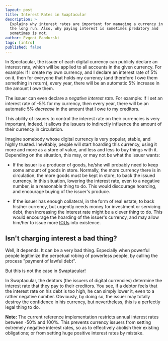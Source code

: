 ```yaml
---
layout: post
title: Interest Rates in Swaptacular
description: >
  Explains why interest rates are important for managing a currency in
  the long run. Also, why paying interest is sometimes predatory and
  sometimes is not.
author: Evgeni Pandurski
tags: [intro]
published: false
---
```


In Spectacular, the issuer of each digital currency can publicly
declare an interest rate, which will be applied to all accounts in the
given currency. For example: If I create my own currency, and I
declare an interest rate of 5% on it, then for everyone that holds my
currency (and therefore I owe them something in return), every year,
there will be an automatic 5% increase in the amount I owe them.

The issuer can even declare a *negative interest rate*. For example:
If I set an interest rate of -5% for my currency, then every year,
there will be an automatic 5% *decrease* in the amount that I owe to
my creditors.

<!--more-->

This ability of issuers to control the interest rate on their
currencies is very important, indeed. It allows the issuers to
indirectly influence the amount of their currency in
circulation.

Imagine somebody whose digital currency is very popular, stable, and
highly trusted. Inevitably, people will start hoarding this currency,
using it more and more as a store of value, and less and less to buy
things with it. Depending on the situation, this may, or may not be
what the issuer wants:

* If the issuer is a producer of goods, he/she will probably need to
  keep some amount of goods in store. Normally, the more currency
  there is in circulation, the more goods must be kept in store, to
  back the issued currency. In this situation, lowering the interest
  rate, even to a negative number, is a reasonable thing to do. This
  would discourage hoarding, and encourage buying of the issuer's
  produce.

* If the issuer has enough collateral, in the form of real estate, to
  back his/her currency, but urgently needs money for investment or
  servicing debt, then increasing the interest rate might be a clever
  thing to do. This would encourage the hoarding of the issuer's
  currency, and may allow him/her to issue more
  [IOUs](https://en.wikipedia.org/wiki/IOU) into existence.

## Isn't charging interest a bad thing?

Well, it depends. It can be a very bad thing. Especially when powerful
people legitimize the perpetual robing of powerless people, by calling
the process "payment of lawful debt".

But this is not the case in Swaptacular!

In Swaptacular, the debtors (the issuers of digital currencies)
determine the interest rate that they pay to their creditors. You see,
if a debtor feels that the interest rate on his debt is too high, he
can simply lower it, even to a rather negative number. Obviously, by
doing so, the issuer may totally destroy the confidence in his
currency, but nevertheless, this is a perfectly legal thing to do.

<div class="message">

  <b>Note:</b> The current reference implementation restricts annual
  interest rates between -50% and 100%. This prevents currency issuers
  from setting extremely negative interest rates, so as to effectively
  abolish their existing obligations; or from setting huge positive
  interest rates by mistake.

</div>
